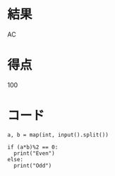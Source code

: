 # 結果
AC

# 得点
100

# コード
```
a, b = map(int, input().split())

if (a*b)%2 == 0:
  print("Even")
else:
  print("Odd")
```
